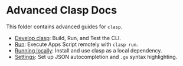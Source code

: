 # Advanced Clasp Docs

This folder contains advanced guides for `clasp`.

- [Develop clasp](/docs/develop.md): Build, Run, and Test the CLI.
- [Run](/docs/run.md): Execute Apps Script remotely with `clasp run`.
- [Running locally](/docs/running-locally.md): Install and use clasp as a local dependency.
- [Settings](/docs/settings.md): Set up JSON autocompletion and `.gs` syntax highlighting.

